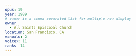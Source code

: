 ```yaml
---
opus: 19
year: 1989
# owner is a comma separated list for multiple row display
owner:
  - All Saints Episcopal Church
location: San Francisco, CA
manuals: 2
voices: 11
ranks: 14
---
```

